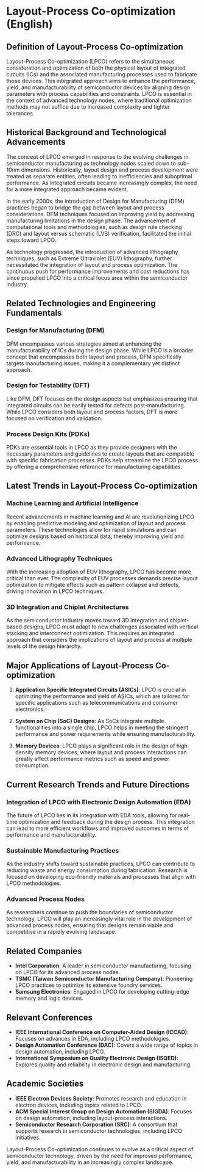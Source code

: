 # Layout-Process Co-optimization (English)

## Definition of Layout-Process Co-optimization

Layout-Process Co-optimization (LPCO) refers to the simultaneous consideration and optimization of both the physical layout of integrated circuits (ICs) and the associated manufacturing processes used to fabricate those devices. This integrated approach aims to enhance the performance, yield, and manufacturability of semiconductor devices by aligning design parameters with process capabilities and constraints. LPCO is essential in the context of advanced technology nodes, where traditional optimization methods may not suffice due to increased complexity and tighter tolerances.

## Historical Background and Technological Advancements

The concept of LPCO emerged in response to the evolving challenges in semiconductor manufacturing as technology nodes scaled down to sub-10nm dimensions. Historically, layout design and process development were treated as separate entities, often leading to inefficiencies and suboptimal performance. As integrated circuits became increasingly complex, the need for a more integrated approach became evident. 

In the early 2000s, the introduction of Design for Manufacturing (DFM) practices began to bridge the gap between layout and process considerations. DFM techniques focused on improving yield by addressing manufacturing limitations in the design phase. The advancement of computational tools and methodologies, such as design rule checking (DRC) and layout versus schematic (LVS) verification, facilitated the initial steps toward LPCO.

As technology progressed, the introduction of advanced lithography techniques, such as Extreme Ultraviolet (EUV) lithography, further necessitated the integration of layout and process optimization. The continuous push for performance improvements and cost reductions has since propelled LPCO into a critical focus area within the semiconductor industry.

## Related Technologies and Engineering Fundamentals

### Design for Manufacturing (DFM)

DFM encompasses various strategies aimed at enhancing the manufacturability of ICs during the design phase. While LPCO is a broader concept that encompasses both layout and process, DFM specifically targets manufacturing issues, making it a complementary yet distinct approach.

### Design for Testability (DFT)

Like DFM, DFT focuses on the design aspects but emphasizes ensuring that integrated circuits can be easily tested for defects post-manufacturing. While LPCO considers both layout and process factors, DFT is more focused on verification and validation.

### Process Design Kits (PDKs)

PDKs are essential tools in LPCO as they provide designers with the necessary parameters and guidelines to create layouts that are compatible with specific fabrication processes. PDKs help streamline the LPCO process by offering a comprehensive reference for manufacturing capabilities.

## Latest Trends in Layout-Process Co-optimization

### Machine Learning and Artificial Intelligence

Recent advancements in machine learning and AI are revolutionizing LPCO by enabling predictive modeling and optimization of layout and process parameters. These technologies allow for rapid simulations and can optimize designs based on historical data, thereby improving yield and performance.

### Advanced Lithography Techniques

With the increasing adoption of EUV lithography, LPCO has become more critical than ever. The complexity of EUV processes demands precise layout optimization to mitigate effects such as pattern collapse and defects, driving innovation in LPCO techniques.

### 3D Integration and Chiplet Architectures

As the semiconductor industry moves toward 3D integration and chiplet-based designs, LPCO must adapt to new challenges associated with vertical stacking and interconnect optimization. This requires an integrated approach that considers the implications of layout and process at multiple levels of the design hierarchy.

## Major Applications of Layout-Process Co-optimization

1. **Application Specific Integrated Circuits (ASICs)**: LPCO is crucial in optimizing the performance and yield of ASICs, which are tailored for specific applications such as telecommunications and consumer electronics.
   
2. **System on Chip (SoC) Designs**: As SoCs integrate multiple functionalities into a single chip, LPCO helps in meeting the stringent performance and power requirements while ensuring manufacturability.

3. **Memory Devices**: LPCO plays a significant role in the design of high-density memory devices, where layout and process interactions can greatly affect performance metrics such as speed and power consumption.

## Current Research Trends and Future Directions

### Integration of LPCO with Electronic Design Automation (EDA)

The future of LPCO lies in its integration with EDA tools, allowing for real-time optimization and feedback during the design process. This integration can lead to more efficient workflows and improved outcomes in terms of performance and manufacturability.

### Sustainable Manufacturing Practices

As the industry shifts toward sustainable practices, LPCO can contribute to reducing waste and energy consumption during fabrication. Research is focused on developing eco-friendly materials and processes that align with LPCO methodologies.

### Advanced Process Nodes

As researchers continue to push the boundaries of semiconductor technology, LPCO will play an increasingly vital role in the development of advanced process nodes, ensuring that designs remain viable and competitive in a rapidly evolving landscape.

## Related Companies

- **Intel Corporation**: A leader in semiconductor manufacturing, focusing on LPCO for its advanced process nodes.
- **TSMC (Taiwan Semiconductor Manufacturing Company)**: Pioneering LPCO practices to optimize its extensive foundry services.
- **Samsung Electronics**: Engaged in LPCO for developing cutting-edge memory and logic devices.

## Relevant Conferences

- **IEEE International Conference on Computer-Aided Design (ICCAD)**: Focuses on advances in EDA, including LPCO methodologies.
- **Design Automation Conference (DAC)**: Covers a wide range of topics in design automation, including LPCO.
- **International Symposium on Quality Electronic Design (ISQED)**: Explores quality and reliability in electronic design and manufacturing.

## Academic Societies

- **IEEE Electron Devices Society**: Promotes research and education in electron devices, including topics related to LPCO.
- **ACM Special Interest Group on Design Automation (SIGDA)**: Focuses on design automation, including layout-process interactions.
- **Semiconductor Research Corporation (SRC)**: A consortium that supports research in semiconductor technologies, including LPCO initiatives.

Layout-Process Co-optimization continues to evolve as a critical aspect of semiconductor technology, driven by the need for improved performance, yield, and manufacturability in an increasingly complex landscape.